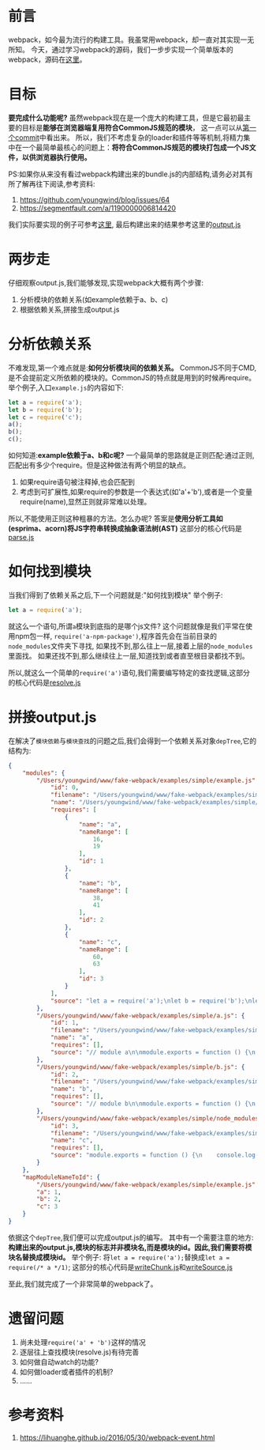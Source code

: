 # 前言
webpack，如今最为流行的构建工具。我虽常用webpack，却一直对其实现一无所知。
今天，通过学习webpack的源码，我们一步步实现一个简单版本的webpack，源码在[这里](https://github.com/youngwind/fake-webpack)。

# 目标
**要完成什么功能呢?**
虽然webpack现在是一个庞大的构建工具，但是它最初最主要的目标是**能够在浏览器端复用符合CommonJS规范的模块**，
这一点可以从[第一个commit](https://github.com/webpack/webpack/tree/2e1460036c5349951da86c582006c7787c56c543)中看出来。
所以，我们不考虑复杂的loader和插件等等机制,将精力集中在一个最简单最核心的问题上：**将符合CommonJS规范的模块打包成一个JS文件，以供浏览器执行使用。**

PS:如果你从来没有看过webpack构建出来的bundle.js的内部结构,请务必对其有所了解再往下阅读,参考资料:
1. https://github.com/youngwind/blog/issues/64
2. https://segmentfault.com/a/1190000006814420

我们实际要实现的例子可参考[这里](https://github.com/youngwind/fake-webpack/tree/master/examples/simple),
最后构建出来的结果参考这里的[output.js](https://github.com/youngwind/fake-webpack/blob/master/examples/simple/output.js)

# 两步走
仔细观察output.js,我们能够发现,实现webpack大概有两个步骤:
1. 分析模块的依赖关系(如example依赖于a、b、c)
2. 根据依赖关系,拼接生成output.js

# 分析依赖关系
不难发现,第一个难点就是:**如何分析模块间的依赖关系。**
CommonJS不同于CMD,是不会提前定义所依赖的模块的。CommonJS的特点就是用到的时候再require。
举个例子,入口`example.js`的内容如下:
```js
let a = require('a');
let b = require('b');
let c = require('c');
a();
b();
c();
```
如何知道:**example依赖于a、b和c呢?**
一个最简单的思路就是正则匹配:通过正则,匹配出有多少个require。但是这种做法有两个明显的缺点。
1. 如果require语句被注释掉,也会匹配到
2. 考虑到可扩展性,如果require的参数是一个表达式(如'a'+'b'),或者是一个变量require(name),显然正则就非常难以处理。

所以,不能使用正则这种粗暴的方法。怎么办呢?
答案是**使用分析工具如(esprima、acorn)将JS字符串转换成抽象语法树(AST)**
这部分的核心代码是[parse.js](https://github.com/youngwind/fake-webpack/blob/1bfcd0edf1/lib/parse.js)

# 如何找到模块
当我们得到了依赖关系之后,下一个问题就是:"如何找到模块"
举个例子:
```js
let a = require('a');
```
就这么一个语句,所谓`a`模块到底指的是哪个js文件?
这个问题就像是我们平常在使用npm包一样, `require('a-npm-package')`,程序首先会在当前目录的`node_modules`文件夹下寻找,
如果找不到,那么往上一层,接着上层的`node_modules`里面找。
如果还找不到,那么继续往上一层,知道找到或者直至根目录都找不到。

所以,就这么一个简单的`require('a')`语句,我们需要编写特定的查找逻辑,这部分的核心代码是[resolve.js](https://github.com/youngwind/fake-webpack/blob/1bfcd0edf1/lib/resolve.js)

# 拼接output.js
在解决了`模块依赖`与`模块查找`的问题之后,我们会得到一个依赖关系对象`depTree`,它的结构为:
```json
{
    "modules": {
        "/Users/youngwind/www/fake-webpack/examples/simple/example.js": {
            "id": 0,
            "filename": "/Users/youngwind/www/fake-webpack/examples/simple/example.js",
            "name": "/Users/youngwind/www/fake-webpack/examples/simple/example.js",
            "requires": [
                {
                    "name": "a",
                    "nameRange": [
                        16,
                        19
                    ],
                    "id": 1
                },
                {
                    "name": "b",
                    "nameRange": [
                        38,
                        41
                    ],
                    "id": 2
                },
                {
                    "name": "c",
                    "nameRange": [
                        60,
                        63
                    ],
                    "id": 3
                }
            ],
            "source": "let a = require('a');\nlet b = require('b');\nlet c = require('c');\na();\nb();\nc();\n"
        },
        "/Users/youngwind/www/fake-webpack/examples/simple/a.js": {
            "id": 1,
            "filename": "/Users/youngwind/www/fake-webpack/examples/simple/a.js",
            "name": "a",
            "requires": [],
            "source": "// module a\n\nmodule.exports = function () {\n    console.log('a')\n};"
        },
        "/Users/youngwind/www/fake-webpack/examples/simple/b.js": {
            "id": 2,
            "filename": "/Users/youngwind/www/fake-webpack/examples/simple/b.js",
            "name": "b",
            "requires": [],
            "source": "// module b\n\nmodule.exports = function () {\n    console.log('b')\n};"
        },
        "/Users/youngwind/www/fake-webpack/examples/simple/node_modules/c.js": {
            "id": 3,
            "filename": "/Users/youngwind/www/fake-webpack/examples/simple/node_modules/c.js",
            "name": "c",
            "requires": [],
            "source": "module.exports = function () {\n    console.log('c')\n}"
        }
    },
    "mapModuleNameToId": {
        "/Users/youngwind/www/fake-webpack/examples/simple/example.js": 0,
        "a": 1,
        "b": 2,
        "c": 3
    }
}
```
依据这个`depTree`,我们便可以完成output.js的编写。
其中有一个需要注意的地方:**构建出来的output.js,模块的标志并非模块名,而是模块的id。因此,我们需要将模块名替换成模块id。**
举个例子: 将`let a = require('a');`替换成`let a = require(/* a */1)`;
这部分的核心代码是[writeChunk.js]()和[writeSource.js]()

至此,我们就完成了一个非常简单的webpack了。

# 遗留问题
1. 尚未处理`require('a' + 'b')`这样的情况
2. 逐层往上查找模块(resolve.js)有待完善
3. 如何做自动watch的功能?
4. 如何做loader或者插件的机制?
5. ……

# 参考资料
1. https://lihuanghe.github.io/2016/05/30/webpack-event.html













